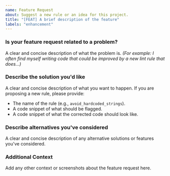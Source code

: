 ```yaml
---
name: Feature Request
about: Suggest a new rule or an idea for this project.
title: "[FEAT] A brief description of the feature"
labels: "enhancement"
---
```


### Is your feature request related to a problem?

A clear and concise description of what the problem is.
*(For example: I often find myself writing code that could be improved by a new lint rule that does...)*

### Describe the solution you'd like

A clear and concise description of what you want to happen. If you are proposing a new rule, please provide:
- The name of the rule (e.g., `avoid_hardcoded_strings`).
- A code snippet of what should be flagged.
- A code snippet of what the corrected code should look like.

### Describe alternatives you've considered

A clear and concise description of any alternative solutions or features you've considered.

### Additional Context

Add any other context or screenshots about the feature request here.